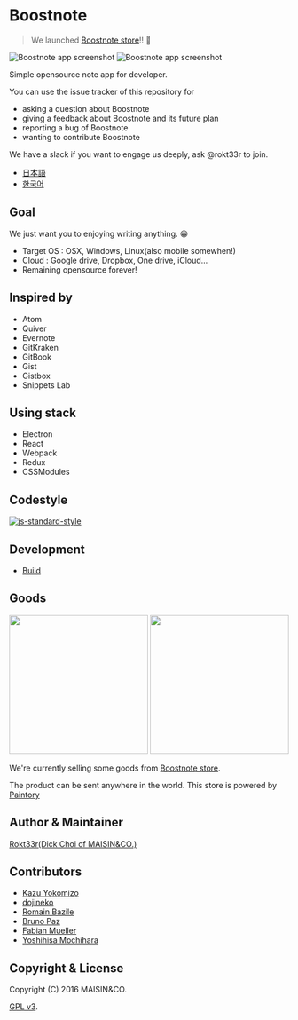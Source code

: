 # Boostnote

> We launched [Boostnote store](#goods)!! :tada:

![Boostnote app screenshot](https://cloud.githubusercontent.com/assets/5865853/18662404/3aa42396-7f55-11e6-88bf-f4ec6505ee8f.png)
![Boostnote app screenshot](https://cloud.githubusercontent.com/assets/5865853/18662139/f491adac-7f53-11e6-8631-2a447af9f36a.png)

Simple opensource note app for developer.

You can use the issue tracker of this repository for
- asking a question about Boostnote
- giving a feedback about Boostnote and its future plan
- reporting a bug of Boostnote
- wanting to contribute Boostnote

We have a slack if you want to engage us deeply, ask @rokt33r to join.

- [日本語](./readme-ja.md)
- [한국어](./readme-ko.md)

## Goal

We just want you to enjoying writing anything. :grinning:

- Target OS : OSX, Windows, Linux(also mobile somewhen!)
- Cloud : Google drive, Dropbox, One drive, iCloud...
- Remaining opensource forever!

## Inspired by

- Atom
- Quiver
- Evernote
- GitKraken
- GitBook
- Gist
- Gistbox
- Snippets Lab

## Using stack

- Electron
- React
- Webpack
- Redux
- CSSModules

## Codestyle

[![js-standard-style](https://cdn.rawgit.com/feross/standard/master/badge.svg)](https://github.com/feross/standard)

## Development

- [Build](docs/build.md)

## Goods

<img src="https://b00st.io/images/t3.png" width="250"/>
<img src="https://b00st.io/images/t1.png" width="250"/>

We're currently selling some goods from [Boostnote store](https://boostnote.paintory.com/).

The product can be sent anywhere in the world. This store is powered by [Paintory](https://paintory.com/)

## Author & Maintainer

[Rokt33r(Dick Choi of MAISIN&CO.)](https://github.com/rokt33r)

## Contributors

- [Kazu Yokomizo](https://github.com/kazup01)
- [dojineko](https://github.com/dojineko)
- [Romain Bazile](https://github.com/gromain)
- [Bruno Paz](https://github.com/brpaz)
- [Fabian Mueller](https://github.com/dotcs)
- [Yoshihisa Mochihara](https://github.com/yosmoc)

## Copyright & License

Copyright (C) 2016 MAISIN&CO.

[GPL v3](./LICENSE).
